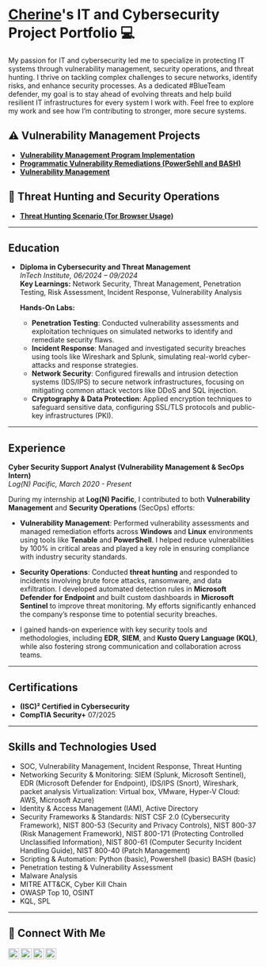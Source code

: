 # <a href="https://www.linkedin.com/in/cherine-joseph/">Cherine</a>'s IT and Cybersecurity Project Portfolio 💻

My passion for IT and cybersecurity led me to specialize in protecting IT systems through vulnerability management, security operations, and threat hunting. I thrive on tackling complex challenges to secure networks, identify risks, and enhance security processes. As a dedicated #BlueTeam defender, my goal is to stay ahead of evolving threats and help build resilient IT infrastructures for every system I work with. Feel free to explore my work and see how I’m contributing to stronger, more secure systems. 


## ⚠️ Vulnerability Management Projects

- **[Vulnerability Management Program Implementation](https://github.com/cherinejoseph/vulnerability-management-1)**
- **[Programmatic Vulnerability Remediations (PowerSehll and BASH)](https://github.com/cherinejoseph/programmatic-vulnerability-remediations)**
- **[Vulnerability Management](https://github.com/cherinejoseph/vulnerability-management)**

## 🚨 Threat Hunting and Security Operations

- **[Threat Hunting Scenario (Tor Browser Usage)](https://github.com/cherinejoseph/threat-hunting-scenario-tor)**

<hr/> 

## Education
- **Diploma in Cybersecurity and Threat Management**  
  *InTech Institute, 06/2024 – 09/2024*  
  **Key Learnings:** Network Security, Threat Management, Penetration Testing, Risk Assessment, Incident Response, Vulnerability Analysis

  **Hands-On Labs:**
  - **Penetration Testing**: Conducted vulnerability assessments and exploitation techniques on simulated networks to identify and remediate security flaws.
  - **Incident Response**: Managed and investigated security breaches using tools like Wireshark and Splunk, simulating real-world cyber-attacks and response strategies.
  - **Network Security**: Configured firewalls and intrusion detection systems (IDS/IPS) to secure network infrastructures, focusing on mitigating common attack vectors like DDoS and SQL injection.
  - **Cryptography & Data Protection**: Applied encryption techniques to safeguard sensitive data, configuring SSL/TLS protocols and public-key infrastructures (PKI).

<hr/> 

## Experience

**Cyber Security Support Analyst (Vulnerability Management & SecOps Intern)**  
*Log(N) Pacific, March 2020 - Present*

During my internship at **Log(N) Pacific**, I contributed to both **Vulnerability Management** and **Security Operations** (SecOps) efforts:

- **Vulnerability Management**: Performed vulnerability assessments and managed remediation efforts across **Windows** and **Linux** environments using tools like **Tenable** and **PowerShell**. I helped reduce vulnerabilities by 100% in critical areas and played a key role in ensuring compliance with industry security standards.
  
- **Security Operations**: Conducted **threat hunting** and responded to incidents involving brute force attacks, ransomware, and data exfiltration. I developed automated detection rules in **Microsoft Defender for Endpoint** and built custom dashboards in **Microsoft Sentinel** to improve threat monitoring. My efforts significantly enhanced the company’s response time to potential security breaches.

- I gained hands-on experience with key security tools and methodologies, including **EDR**, **SIEM**, and **Kusto Query Language (KQL)**, while also fostering strong communication and collaboration across teams.



<hr/> 

## Certifications
- **(ISC)² Certified in Cybersecurity**
- **CompTIA Security+**  07/2025

<hr/> 

## Skills and Technologies Used
- SOC, Vulnerability Management, Incident Response, Threat Hunting
- Networking Security & Monitoring:
  SIEM (Splunk, Microsoft Sentinel), EDR (Microsoft Defender for Endpoint), IDS/IPS (Snort), Wireshark, packet analysis
  Virtualization: Virtual box, VMware, Hyper-V
  Cloud: AWS, Microsoft Azure)
- Identity & Access Management (IAM), Active Directory
- Security Frameworks & Standards:
  NIST CSF 2.0 (Cybersecurity Framework), NIST 800-53 (Security and Privacy Controls), NIST 800-37 (Risk Management Framework), NIST 800-171 (Protecting Controlled Unclassified Information), NIST 800-61 
  (Computer Security Incident Handling Guide), NIST 800-40 (Patch Management)
- Scripting & Automation: Python (basic), Powershell (basic) BASH (basic)
- Penetration testing & Vulnerability Assessment
- Malware Analysis
- MITRE ATT&CK, Cyber Kill Chain
- OWASP Top 10, OSINT
- KQL, SPL

<hr/>

## 🤳 Connect With Me

[<img align="left" alt="___________ | YouTube" width="22px" src="https://cdn.jsdelivr.net/npm/simple-icons@v3/icons/youtube.svg" />][youtube]
[<img align="left" alt="___________ | Twitter" width="22px" src="https://cdn.jsdelivr.net/npm/simple-icons@v3/icons/twitter.svg" />][twitter]
[<img align="left" alt=" cherine-jospeh| LinkedIn" width="22px" src="https://cdn.jsdelivr.net/npm/simple-icons@v3/icons/linkedin.svg" />][linkedin]
[<img align="left" alt="___________ | Instagram" width="22px" src="https://cdn.jsdelivr.net/npm/simple-icons@v3/icons/instagram.svg" />][instagram]

[twitter]: https://twitter.com/___________
[youtube]: https://www.youtube.com/c/___________
[instagram]: https://www.instagram.com/___________
[linkedin]: https://linkedin.com/in/cherine-joseph
<!--
<img width="35" alt="image" src="https://github.com/user-attachments/assets/2f41c7cd-5ea8-4475-b451-a37161b6c3fb"> 
<img width="35" alt="image" src="https://github.com/user-attachments/assets/77649969-9910-4994-8b96-74a116cfb2a8">
-->
